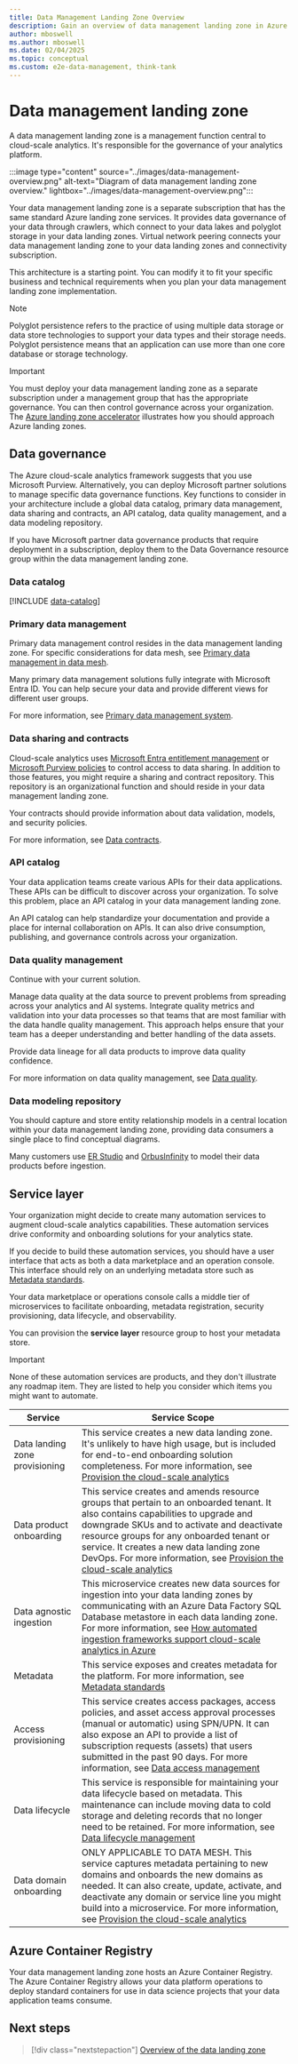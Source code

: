 ```yaml
---
title: Data Management Landing Zone Overview
description: Gain an overview of data management landing zone in Azure
author: mboswell
ms.author: mboswell
ms.date: 02/04/2025
ms.topic: conceptual
ms.custom: e2e-data-management, think-tank
---
```


# Data management landing zone

A data management landing zone is a management function central to cloud-scale analytics. It's responsible for the governance of your analytics platform.

:::image type="content" source="../images/data-management-overview.png" alt-text="Diagram of data management landing zone overview." lightbox="../images/data-management-overview.png":::

Your data management landing zone is a separate subscription that has the same standard Azure landing zone services. It provides data governance of your data through crawlers, which connect to your data lakes and polyglot storage in your data landing zones. Virtual network peering connects your data management landing zone to your data landing zones and connectivity subscription.

This architecture is a starting point. You can modify it to fit your specific business and technical requirements when you plan your data management landing zone implementation.

> [!NOTE]
> Polyglot persistence refers to the practice of using multiple data storage or data store technologies to support your data types and their storage needs. Polyglot persistence means that an application can use more than one core database or storage technology.

> [!IMPORTANT]
> You must deploy your data management landing zone as a separate subscription under a management group that has the appropriate governance. You can then control governance across your organization. The [Azure landing zone accelerator](../../../ready/landing-zone/index.md) illustrates how you should approach Azure landing zones.

## Data governance

The Azure cloud-scale analytics framework suggests that you use Microsoft Purview. Alternatively, you can deploy Microsoft partner solutions to manage specific data governance functions. Key functions to consider in your architecture include a global data catalog, primary data management, data sharing and contracts, an API catalog, data quality management, and a data modeling repository.

If you have Microsoft partner data governance products that require deployment in a subscription, deploy them to the Data Governance resource group within the data management landing zone.

### Data catalog

[!INCLUDE [data-catalog](../../cloud-scale-analytics/includes/data-catalog.md)]

### Primary data management

Primary data management control resides in the data management landing zone. For specific considerations for data mesh, see [Primary data management in data mesh](../../cloud-scale-analytics/architectures/data-mesh-master-data-management.md).

Many primary data management solutions fully integrate with Microsoft Entra ID. You can help secure your data and provide different views for different user groups.

For more information, see [Primary data management system](../govern-master-data.md).

### Data sharing and contracts

Cloud-scale analytics uses [Microsoft Entra entitlement management](/azure/active-directory/governance/entitlement-management-overview) or [Microsoft Purview policies](../secure-data-privacy.md) to control access to data sharing. In addition to those features, you might require a sharing and contract repository. This repository is an organizational function and should reside in your data management landing zone.

Your contracts should provide information about data validation, models, and security policies.

For more information, see [Data contracts](../../cloud-scale-analytics/architectures/data-contracts.md).

### API catalog

Your data application teams create various APIs for their data applications. These APIs can be difficult to discover across your organization. To solve this problem, place an API catalog in your data management landing zone.

An API catalog can help standardize your documentation and provide a place for internal collaboration on APIs. It can also drive consumption, publishing, and governance controls across your organization.

### Data quality management

Continue with your current solution.

Manage data quality at the data source to prevent problems from spreading across your analytics and AI systems. Integrate quality metrics and validation into your data processes so that teams that are most familiar with the data handle quality management. This approach helps ensure that your team has a deeper understanding and better handling of the data assets.

Provide data lineage for all data products to improve data quality confidence.

For more information on data quality management, see [Data quality](../../cloud-scale-analytics/govern-data-quality.md).

### Data modeling repository

You should capture and store entity relationship models in a central location within your data management landing zone, providing data consumers a single place to find conceptual diagrams.

Many customers use [ER Studio](https://erstudio.com/) and [OrbusInfinity](https://www.orbussoftware.com/orbusinfinity) to model their data products before ingestion.

## Service layer

Your organization might decide to create many automation services to augment cloud-scale analytics capabilities. These automation services drive conformity and onboarding solutions for your analytics state.

If you decide to build these automation services, you should have a user interface that acts as both a data marketplace and an operation console. This interface should rely on an underlying metadata store such as [Metadata standards](../../cloud-scale-analytics/govern-metadata-standards.md).

Your data marketplace or operations console calls a middle tier of microservices to facilitate onboarding, metadata registration, security provisioning, data lifecycle, and observability.

You can provision the **service layer** resource group to host your metadata store.

> [!IMPORTANT]
> None of these automation services are products, and they don't illustrate any roadmap item. They are listed to help you consider which items you might want to automate.

| Service                        | Service Scope                    |
|--------------------------------|-----------------------------------|
| Data landing zone provisioning | This service creates a new data landing zone. It's unlikely to have high usage, but is included for end-to-end onboarding solution completeness. For more information, see [Provision the cloud-scale analytics](../../cloud-scale-analytics/manage-provision-platform.md)                                        |
| Data product onboarding        | This service creates and amends resource groups that pertain to an onboarded tenant. It also contains capabilities to upgrade and downgrade SKUs and to activate and deactivate resource groups for any onboarded tenant or service. It creates a new data landing zone DevOps. For more information, see [Provision the cloud-scale analytics](../../cloud-scale-analytics/manage-provision-platform.md) |
| Data agnostic ingestion        | This microservice creates new data sources for ingestion into your data landing zones by communicating with an Azure Data Factory SQL Database metastore in each data landing zone. For more information, see [How automated ingestion frameworks support cloud-scale analytics in Azure](../best-practices/automated-ingestion-pattern.md) |
| Metadata                       | This service exposes and creates metadata for the platform. For more information, see [Metadata standards](../../cloud-scale-analytics/govern-metadata-standards.md) |
| Access provisioning            | This service creates access packages, access policies, and asset access approval processes (manual or automatic) using SPN/UPN. It can also expose an API to provide a list of subscription requests (assets) that users submitted in the past 90 days. For more information, see [Data access management](../security-provisioning.md)         |
| Data lifecycle                 | This service is responsible for maintaining your data lifecycle based on metadata. This maintenance can include moving data to cold storage and deleting records that no longer need to be retained. For more information, see [Data lifecycle management](../../cloud-scale-analytics/govern-lifecycle.md)                                                                                              |
| Data domain onboarding         | ONLY APPLICABLE TO DATA MESH. This service captures metadata pertaining to new domains and onboards the new domains as needed. It can also create, update, activate, and deactivate any domain or service line you might build into a microservice. For more information, see [Provision the cloud-scale analytics](../../cloud-scale-analytics/manage-provision-platform.md) |

## Azure Container Registry

Your data management landing zone hosts an Azure Container Registry. The Azure Container Registry allows your data platform operations to deploy standard containers for use in data science projects that your data application teams consume.

## Next steps
> [!div class="nextstepaction"]
> [Overview of the data landing zone](./data-landing-zone.md)
